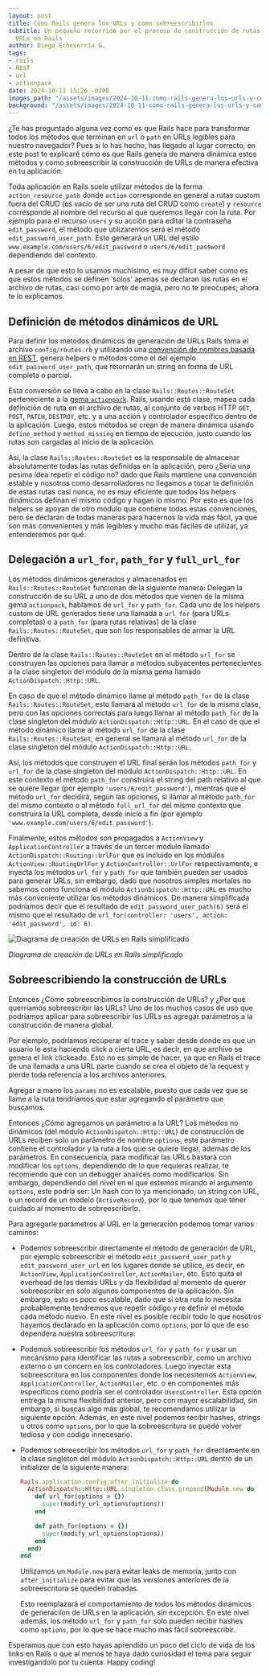 ```yaml
---
layout: post
title: Cómo Rails genera los URLs y como sobreescribirlos
subtitle: Un pequeño recorrido por el proceso de construcción de rutas relativas y
  URLs en Rails
author: Diego Echeverría G.
tags:
- rails
- REST
- url
- actionpack
date: 2024-10-11 15:26 -0300
images_path: "/assets/images/2024-10-11-como-rails-genera-los-urls-y-como-sobreescribirlos"
background: "/assets/images/2024-10-11-como-rails-genera-los-urls-y-como-sobreescribirlos/ruby-on-rails-logo.svg.png"
---
```

¿Te has preguntado alguna vez como es que Rails hace para transformar todos los métodos que terminan en `url` o `path` en URLs legibles para nuestro navegador? Pues si lo has hecho, has llegado al lugar correcto, en este post te explicaré cómo es que Rails genera de manera dinámica estos métodos y como sobreescribir la construcción de URLs de manera efectiva en tu aplicación.

Toda aplicación en Rails suele utilizar métodos de la forma `action_resource_path` donde `action` corresponde en general a rutas custom fuera del CRUD (es vacío de ser una ruta del CRUD como `create`) y `resource` corresponde al nombre del recurso al que queremos llegar con la ruta. Por ejemplo para el recurso `users` y su acción para editar la contraseña `edit_password`, el método que utilizaremos será el método `edit_password_user_path`. Esto generará un URL del estilo `www.example.com/users/6/edit_password` o `users/6/edit_password` dependiendo del contexto.

A pesar de que esto lo usamos muchísimo, es muy difícil saber como es que estos métodos se definen 'solos' apenas se declaran las rutas en el archivo de rutas, casi como por arte de magia, pero no te preocupes, ahora te lo explicamos.

## Definición de métodos dinámicos de URL

Para definir los métodos dinámicos de generación de URLs Rails toma el archivo `config/routes.rb` y utilizando una [convención de nombres basada en REST](https://guides.rubyonrails.org/routing.html), genera helpers o métodos como el del ejemplo `edit_password_user_path`, que retornarán un string en forma de URL completa o parcial.

Esta conversión se lleva a cabo en la clase `Rails::Routes::RouteSet` perteneciente a la [gema `actionpack`](https://github.com/rails/rails/tree/main/actionpack). Rails, usando está clase, mapea cada definición de ruta en el archivo de rutas, al conjunto de verbos HTTP `GET`, `POST`, `PATCH`, `DESTROY`, etc. y a una acción y controlador específico dentro de la aplicación. Luego, estos métodos se crean de manera dinámica usando `define_method` y `method_missing` en tiempo de ejecución, justo cuando las rutas son cargadas al inicio de la aplicación.

Así, la clase `Rails::Routes::RouteSet` es la responsable de almacenar absolutamente todas las rutas definidas en la aplicación, pero ¿Sería una pesima idea repetir el código no? dado que Rails mantiene una convención estable y nosotros como desarrolladores no llegamos a tocar la definición de estas rutas casi nunca, no es muy eficiente que todos  los helpers dinámicos definan el mismo código y hagan lo mismo. Por esto es que los helpers se apoyan de otro módulo que contiene todas estas convenciones, pero se declarán de todas maneras para hacernos la vida más fácil, ya que son más convenientes y más legibles y mucho más fáciles de utilizar, ya entenderemos por qué.

## Delegación a `url_for`, `path_for` y `full_url_for`

Los métodos dinámicos generados y almacenados en `Rails::Routes::RouteSet` funcionan de la siguiente manera: Delegan la construcción de su URL a uno de dos métodos que vienen de la misma gema `actionpack`, hablamos de `url_for` y `path_for`. Cada uno de los helpers custom de URL generados tiene una llamada a `url_for` (para URLs completas) o a `path_for` (para rutas relativas) de la clase `Rails::Routes::RouteSet`, que son los responsables de armar la URL definitiva.

Dentro de la clase `Rails::Routes::RouteSet` en el método `url_for` se construyen las opciones para llamar a métodos subyacentes pertenecientes a la clase singleton del módulo de la misma gema llamado `ActionDispatch::Http::URL`.

En caso de que el método dinámico llame al método `path_for` de la clase `Rails::Routes::RouteSet`, esto llamará al método `url_for` de la misma clase, pero con las opciones correctas para luego llamar al método `path_for` de la clase singleton del módulo `ActionDispatch::Http::URL`. En el caso de que el método dinámico llame al método `url_for` de la clase `Rails::Routes::RouteSet`, en general se llamará al método `url_for` de la clase singleton del módulo `ActionDispatch::Http::URL`.

Así, los métodos que construyen el URL final serán los métodos `path_for` y `url_for` de la clase singleton del módulo `ActionDispatch::Http::URL`. En este contexto el método `path_for` construirá el string del path relativo al que se quiere llegar (por ejemplo `'users/6/edit_password'`), mientras que el método `url_for` decidirá, según las opciones, si llamar al método `path_for` del mismo contexto o al método `full_url_for` del mismo contexto que construirá la URL completa, desde inicio a fin (por ejemplo `'www.example.com/users/6/edit_password'`).

Finalmente, estos métodos son propagados a `ActionView` y `ApplicationController` a través de un tercer módulo llamado `ActionDispatch::Routing::UrlFor` que es incluido en los módulos `ActionView::RoutingUrlFor` y `ActionController::UrlFor` respectivamente, e inyecta los métodos `url_for` y `path_for` que también pueden ser usados para generar URLs, sin embargo, dado que nosotros simples mortales no sabemos como funciona el módulo `ActionDispatch::Http::URL` es mucho más conveniente utilizar los métodos dinámicos. De manera simplificada podríamos decir que el resultado de `edit_password_user_path(6)` será el mismo que el resultado de `url_for(controller: 'users', action: 'edit_password', id: 6)`.

![Diagrama de creación de URLs en Rails simplificado]({{page.images_path}}/rails-creacion-de-urls.png)

*Diagrama de creación de URLs en Rails simplificado*

## Sobreescribiendo la construcción de URLs

Entonces ¿Cómo sobreescribimos la construcción de URLs? y ¿Por qué querriamos sobreescribir las URLs? Uno de los muchos casos de uso que podríamos aplicar para sobreescribir los URLs es agregar parámetros a la construcción de manera global.

Por ejemplo, podríamos recuperar el trace y saber desde donde es que un usuario le esta haciendo click a cierta URL, es decir, en que archivo se genera el link clickeado. Esto no es simple de hacer, ya que en Rails el trace de una llamada a una URL parte cuando se crea el objeto de la request y pierde toda referencia a los archivos anteriores.

Agregar a mano los `params` no es escalable, puesto que cada vez que se llame a la ruta tendríamos que estar agregando el parámetro que buscamos.

Entonces ¿Cómo agregamos un parámetro a la URL? Los métodos no dinámicos (del módulo `ActionDispatch::Http::URL`) de construcción de URLs reciben solo un parámetro de nombre `options`, este parámetro contiene el controlador y la ruta a los que se quiere llegar, además de los parámetros. En consecuencia, para modificar las URLs bastará con modificar los `options`, dependiendo de lo que requieras realizar, te recomiendo que con un debugger analices como modificarlos. Sin embargo, dependiendo del nivel en el que estemos mirando el argumento `options`, este podría ser: Un hash con lo ya mencionado, un string con URL, o un record de un modelo (`ActiveRecord`), por lo que tenemos que tener cuidado al momento de sobreescribirlo.

Para agregarle parámetros al URL en la generación podemos tomar varios caminos:

* Podemos sobreescribir directamente el método de generación de URL, por ejemplo sobreescribir el método `edit_password_user_path` y `edit_password_user_url` en los lugares donde se utilice, es decir, en `ActionView`, `ApplicationController`, `ActionMailer`, etc. Esto quita el overhead de las demás URLs y da flexibilidad al momento de querer sobreescribir en solo algunos componentes de la aplicación. Sin embargo, esto es poco escalable, dado que si otra ruta lo necesita probablemente tendremos que repetir código y re definir el método cada método nuevo. En este nivel es posible recibir todo lo que nosotros hayamos declarado en la aplicación como `options`, por lo que de eso dependera nuestra sobreescritura.

* Podemos sobreescribir los métodos `url_for` y `path_for` y usar un mecánismo para identificar las rutas a sobreescribir, como un archivo externo o un concern en los controladores. Luego inyectar esta sobreescritura en los componentes donde los necesitemos `ActionView`, `ApplicationController`, `ActionMailer`, etc. o en componentes más específicos como podría ser el controlador `UsersController`. Esta opción entrega la misma flexibilidad anterior, pero con mayor escalabilidad, sin embargo, si buscas algo más global, te recomendamos utilizar la siguiente opción. Además, en este nivel podemos recibir hashes, strings u otros como `options`, por lo que la sobreescritura se puede volver tediosa y con código innecesario.

* Podemos sobreescribir los métodos `url_for` y `path_for` directamente en la clase singleton del módulo `ActionDispatch::Http::URL` dentro de un initializer de la siguiente manera:

  ```ruby
  Rails.application.config.after_initialize do
    ActionDispatch::Http::URL.singleton_class.prepend(Module.new do
      def url_for(options = {})
        super(modify_url_options(options))
      end

      def path_for(options = {})
        super(modify_url_options(options))
      end
    end)
  end
  ```

  Utilizamos un `Module.new` para evitar leaks de memoria, junto con `after_initialize` para evitar que las versiones anteriores de la sobreescritura se queden trabadas.

  Esto reemplazará el comportamiento de todos los métodos dinámicos de generaciíon de URLs en la aplicación, sin excepción. En este nivel además, los método `url_for` y `path_for` solo pueden recibir hashes como `options`, por lo que se hace mucho más fácil sobreescribir.

Esperamos que con esto hayas aprendido un poco del ciclo de vida de los links en Rails o que al menos te haya dado curiosidad el tema para seguir investigandolo por tu cuenta. Happy coding!
